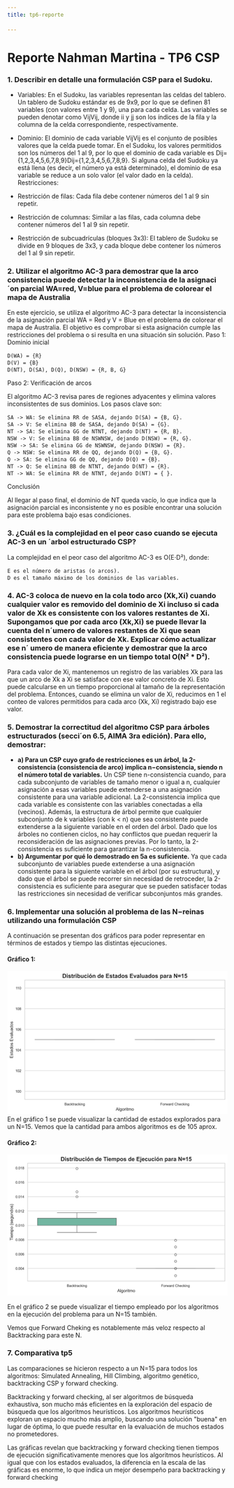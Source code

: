 ```yaml
---
title: tp6-reporte

---
```


# Reporte Nahman Martina - TP6 CSP

### 1. Describir en detalle una formulación CSP para el Sudoku.

* Variables:
En el Sudoku, las variables representan las celdas del tablero. Un tablero de Sudoku estándar es de 9x9, por lo que se definen 81 variables (con valores entre 1 y 9), una para cada celda. Las variables se pueden denotar como VijVij, donde ii y jj son los índices de la fila y la columna de la celda correspondiente, respectivamente.
* Dominio:
El dominio de cada variable VijVij es el conjunto de posibles valores que la celda puede tomar. En el Sudoku, los valores permitidos son los números del 1 al 9, por lo que el dominio de cada variable es Dij={1,2,3,4,5,6,7,8,9}Dij={1,2,3,4,5,6,7,8,9}.
Si alguna celda del Sudoku ya está llena (es decir, el número ya está determinado), el dominio de esa variable se reduce a un solo valor (el valor dado en la celda).
 Restricciones:

* Restricción de filas:
Cada fila debe contener números del 1 al 9 sin repetir.

* Restricción de columnas: 
Similar a las filas, cada columna debe contener números del 1 al 9 sin repetir.

* Restricción de subcuadrículas (bloques 3x3):
El tablero de Sudoku se divide en 9 bloques de 3x3, y cada bloque debe contener los números del 1 al 9 sin repetir. 

### 2. Utilizar el algoritmo AC-3 para demostrar que la arco consistencia puede detectar la inconsistencia de la asignaci´on parcial WA=red, V=blue para el problema de colorear el mapa de Australia


En este ejercicio, se utiliza el algoritmo AC-3 para detectar la inconsistencia de la asignación parcial WA = Red y V = Blue en el problema de colorear el mapa de Australia. El objetivo es comprobar si esta asignación cumple las restricciones del problema o si resulta en una situación sin solución.
Paso 1: Dominio inicial

    D(WA) = {R}
    D(V) = {B}
    D(NT), D(SA), D(Q), D(NSW) = {R, B, G}

Paso 2: Verificación de arcos

El algoritmo AC-3 revisa pares de regiones adyacentes y elimina valores inconsistentes de sus dominios. Los pasos clave son:

    SA -> WA: Se elimina RR de SASA, dejando D(SA) = {B, G}.
    SA -> V: Se elimina BB de SASA, dejando D(SA) = {G}.
    NT -> SA: Se elimina GG de NTNT, dejando D(NT) = {R, B}.
    NSW -> V: Se elimina BB de NSWNSW, dejando D(NSW) = {R, G}.
    NSW -> SA: Se elimina GG de NSWNSW, dejando D(NSW) = {R}.
    Q -> NSW: Se elimina RR de QQ, dejando D(Q) = {B, G}.
    Q -> SA: Se elimina GG de QQ, dejando D(Q) = {B}.
    NT -> Q: Se elimina BB de NTNT, dejando D(NT) = {R}.
    NT -> WA: Se elimina RR de NTNT, dejando D(NT) = { }.

Conclusión

Al llegar al paso final, el dominio de NT queda vacío, lo que indica que la asignación parcial es inconsistente y no es posible encontrar una solución para este problema bajo esas condiciones.

### 3. ¿Cuál es la complejidad en el peor caso cuando se ejecuta AC-3 en un ´arbol estructurado CSP?

La complejidad en el peor caso del algoritmo AC-3 es O(E⋅D²), donde:

    E es el número de aristas (o arcos).
    D es el tamaño máximo de los dominios de las variables.
    
### 4. AC-3 coloca de nuevo en la cola todo arco (Xk,Xi) cuando cualquier valor es removido del dominio de Xi incluso si cada valor de Xk es consistente con los valores restantes de Xi. Supongamos que por cada arco (Xk,Xi) se puede llevar la cuenta del n´umero de valores restantes de Xi que sean consistentes con cada valor de Xk. Explicar cómo actualizar ese n´ umero de manera eficiente y demostrar que la arco consistencia puede lograrse en un tiempo total O(N² * D²).
Para cada valor de Xi, mantenemos un registro de las variables Xk para las que un arco de Xk a Xi se satisface con ese valor concreto de Xi. Esto puede calcularse en un tiempo proporcional al tamaño de la representación del problema. Entonces, cuando se elimina un valor de Xi, reducimos en 1 el conteo de valores permitidos para cada arco (Xk, Xi) registrado bajo ese valor.
### 5. Demostrar la correctitud del algoritmo CSP para árboles estructurados (secci´on 6.5, AIMA 3ra edición). Para ello, demostrar: 
* **a) Para un CSP cuyo grafo de restricciones es un árbol, la 2-consistencia (consistencia de arco) implica n−consistencia, siendo n el número total de variables.**
Un CSP tiene n-consistencia cuando, para cada subconjunto de variables de tamaño menor o igual a n, cualquier asignación a esas variables puede extenderse a una asignación consistente para una variable adicional. La 2-consistencia implica que cada variable es consistente con las variables conectadas a ella (vecinos). Además, la estructura de árbol permite que cualquier subconjunto de k variables (con k < n) que sea consistente puede extenderse a la siguiente variable en el orden del árbol.
Dado que los árboles no contienen ciclos, no hay conflictos que puedan requerir la reconsideración de las asignaciones previas. Por lo tanto, la 2-consistencia es suficiente para garantizar la n-consistencia.
* **b) Argumentar por qué lo demostrado en 5a es suficiente.**
Ya que cada subconjunto de variables puede extenderse a una asignación consistente para la siguiente variable en el árbol (por su estructura), y dado que el árbol se puede recorrer sin necesidad de retroceder, la 2-consistencia es suficiente para asegurar que se pueden satisfacer todas las restricciones sin necesidad de verificar subconjuntos más grandes.
### 6.  Implementar una solución al problema de las N−reinas utilizando una formulación CSP
A continuación se presentan dos gráficos para poder representar en términos de estados y tiempo las distintas ejecuciones. 
#### Gráfico 1: 
![STATES](https://github.com/martupiru/ia-uncuyo-2024/blob/main/tp6-csp/images/states/boxplot_estados_N15.png)
En el gráfico 1 se puede visualizar la cantidad de estados explorados para un N=15. Vemos que la cantidad para ambos algoritmos es de 105 aprox. 

#### Gráfico 2: 
![TIME](https://github.com/martupiru/ia-uncuyo-2024/blob/main/tp6-csp/images/time/boxplot_tiempo_N15.png)
    
En el gráfico 2 se puede visualizar el tiempo empleado por los algoritmos en la ejecución del problema para un N=15 también.

Vemos que Forward Cheking es notablemente más veloz respecto al Backtracking para este N. 

### 7. Comparativa tp5

Las comparaciones se hicieron respecto a un N=15 para todos los algoritmos: Simulated Annealing,  Hill Climbing, algoritmo genético, backtracking CSP y forward checking.

Backtracking y forward checking,  al ser algoritmos de búsqueda exhaustiva, son mucho más eficientes en la exploración del espacio de búsqueda que los algoritmos heurísticos. Los algoritmos heurísticos exploran un espacio mucho más amplio, buscando una solución "buena" en lugar de óptima, lo que puede resultar en la evaluación de muchos estados no prometedores.

 Las gráficas revelan que backtracking y forward checking tienen tiempos de ejecución significativamente menores que los algoritmos heurísticos. Al igual que con los estados evaluados, la diferencia en la escala de las gráficas es enorme, lo que indica un mejor desempeño para backtracking y forward checking
